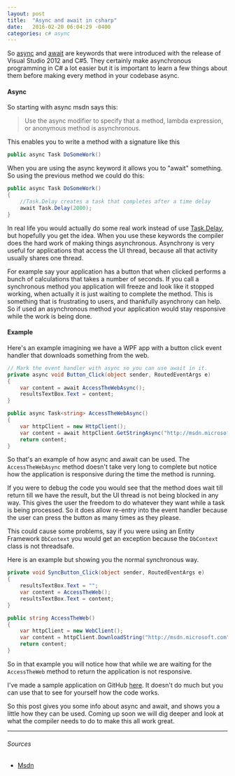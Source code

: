 ```yaml
---
layout: post
title:  "Async and await in csharp"
date:   2016-02-20 06:04:29 -0400
categories: c# async
---
```

So [async](https://msdn.microsoft.com/en-us/library/hh156513.aspx?f=255&MSPPError=-2147217396) and [await](https://msdn.microsoft.com/en-us/library/hh156528.aspx) are keywords that were introduced with the release of Visual Studio 2012 and C#5. They certainly make asynchronous programming in C# a lot easier but it is important to learn a few things about them before making every method in your codebase async.

#### Async
So starting with async msdn says this:
>Use the async modifier to specify that a method, lambda expression, or anonymous method is asynchronous.

This enables you to write a method with a signature like this
``` csharp
public async Task DoSomeWork()
```
When you are using the async keyword it allows you to "await" something. So using the previous method we could do this:
``` csharp
public async Task DoSomeWork()
{ 
    //Task.Delay creates a task that completes after a time delay
    await Task.Delay(2000);
}
```
In real life you would actually do some real work instead of use [Task.Delay](https://msdn.microsoft.com/en-us/library/hh194873(v=vs.110).aspx), but hopefully you get the idea. When you use these keywords the compiler does the hard work of making things asynchronous. Asynchrony is very useful for applications that access the UI thread, because all that activity usually shares one thread. 

For example say your application has a button that when clicked performs a bunch of calculations that takes a number of seconds. If you call a synchronous method you application will freeze and look like it stopped working, when actually it is just waiting to complete the method. This is something that is frustrating to users, and thankfully asynchrony can help. So if used an asynchronous method your application would stay responsive while the work is being done.

#### Example
Here's an example imagining we have a WPF app with a button click event handler that downloads something from the web.
``` csharp
// Mark the event handler with async so you can use await in it.
private async void Button_Click(object sender, RoutedEventArgs e)
{
    var content = await AccessTheWebAsync();
    resultsTextBox.Text = content;
}

public async Task<string> AccessTheWebAsync()
{
    var httpClient = new HttpClient();
    var content = await httpClient.GetStringAsync("http://msdn.microsoft.com");
    return content;
}
```
So that's an example of how async and await can be used. The `AccessTheWebAsync` method doesn't take very long to complete but notice how the application is responsive during the time the method is running.

If you were to debug the code you would see that the method does wait till return till we have the result, but the UI thread is not being blocked in any way. This gives the user the freedom to do whatever they want while a task is being processed. So it does allow re-entry into the event handler because the user can press the button as many times as they please.

This could cause some problems, say if you were using an Entity Framework `DbContext` you would get an exception because the `DbContext` class is not threadsafe.

Here is an example but showing you the normal synchronous way.
``` csharp
private void SyncButton_Click(object sender, RoutedEventArgs e)
{
    resultsTextBox.Text = "";
    var content = AccessTheWeb();
    resultsTextBox.Text = content;
}

public string AccessTheWeb()
{
    var httpClient = new WebClient();
    var content = httpClient.DownloadString("http://msdn.microsoft.com");
    return content;
}
```
So in that example you will notice how that while we are waiting for the `AccessTheWeb` method to return the application is not responsive.

I've made a sample application on GitHub [here](https://github.com/jsweiler/AsyncAwaitBlog1). It doesn't do much but you can use that to see for yourself how the code works.

So this post gives you some info about async and await, and shows you a little how they can be used. Coming up soon we will dig deeper and look at what the compiler needs to do to make this all work great.

---
###### Sources
- [Msdn](https://msdn.microsoft.com/en-us/library/hh156513.aspx)
